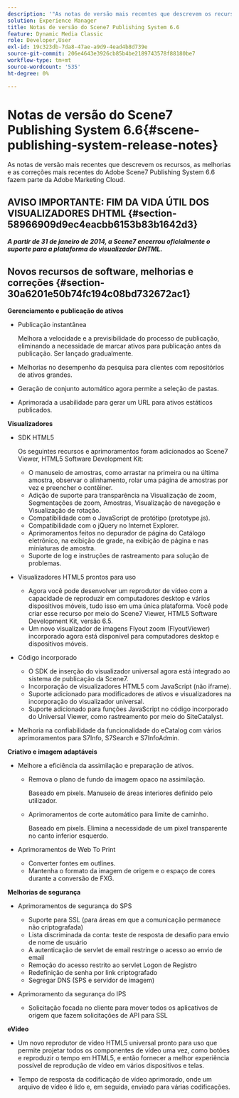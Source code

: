 ```yaml
---
description: '"As notas de versão mais recentes que descrevem os recursos, aprimoramentos e correções mais recentes do Adobe Scene7 Publishing System 6.6, parte da solução Adobe Experience Manager na Adobe Marketing Cloud."'
solution: Experience Manager
title: Notas de versão do Scene7 Publishing System 6.6
feature: Dynamic Media Classic
role: Developer,User
exl-id: 19c323db-7da8-47ae-a9d9-4ead4b8d739e
source-git-commit: 206e4643e3926cb85b4be2189743578f88180be7
workflow-type: tm+mt
source-wordcount: '535'
ht-degree: 0%

---
```


# Notas de versão do Scene7 Publishing System 6.6{#scene-publishing-system-release-notes}

As notas de versão mais recentes que descrevem os recursos, as melhorias e as correções mais recentes do Adobe Scene7 Publishing System 6.6 fazem parte da Adobe Marketing Cloud.

## AVISO IMPORTANTE: FIM DA VIDA ÚTIL DOS VISUALIZADORES DHTML {#section-58966909d9ec4eacbb6153b83b1642d3}

***A partir de 31 de janeiro de 2014, a Scene7 encerrou oficialmente o suporte para a plataforma do visualizador DHTML.***

## Novos recursos de software, melhorias e correções {#section-30a6201e50b74fc194c08bd732672ac1}

**Gerenciamento e publicação de ativos**

* Publicação instantânea

   Melhora a velocidade e a previsibilidade do processo de publicação, eliminando a necessidade de marcar ativos para publicação antes da publicação. Ser lançado gradualmente.

* Melhorias no desempenho da pesquisa para clientes com repositórios de ativos grandes.
* Geração de conjunto automático agora permite a seleção de pastas.
* Aprimorada a usabilidade para gerar um URL para ativos estáticos publicados.

**Visualizadores**

* SDK HTML5

   Os seguintes recursos e aprimoramentos foram adicionados ao Scene7 Viewer, HTML5 Software Development Kit:

   * O manuseio de amostras, como arrastar na primeira ou na última amostra, observar o alinhamento, rolar uma página de amostras por vez e preencher o contêiner.
   * Adição de suporte para transparência na Visualização de zoom, Segmentações de zoom, Amostras, Visualização de navegação e Visualização de rotação.
   * Compatibilidade com o JavaScript de protótipo (prototype.js).
   * Compatibilidade com o jQuery no Internet Explorer.
   * Aprimoramentos feitos no depurador de página do Catálogo eletrônico, na exibição de grade, na exibição de página e nas miniaturas de amostra.
   * Suporte de log e instruções de rastreamento para solução de problemas.

* Visualizadores HTML5 prontos para uso

   * Agora você pode desenvolver um reprodutor de vídeo com a capacidade de reproduzir em computadores desktop e vários dispositivos móveis, tudo isso em uma única plataforma. Você pode criar esse recurso por meio do Scene7 Viewer, HTML5 Software Development Kit, versão 6.5.
   * Um novo visualizador de imagens Flyout zoom (FlyoutViewer) incorporado agora está disponível para computadores desktop e dispositivos móveis.

* Código incorporado

   * O SDK de inserção do visualizador universal agora está integrado ao sistema de publicação da Scene7.
   * Incorporação de visualizadores HTML5 com JavaScript (não iframe).
   * Suporte adicionado para modificadores de ativos e visualizadores na incorporação do visualizador universal.
   * Suporte adicionado para funções JavaScript no código incorporado do Universal Viewer, como rastreamento por meio do SiteCatalyst.

* Melhoria na confiabilidade da funcionalidade do eCatalog com vários aprimoramentos para S7Info, S7Search e S7InfoAdmin.

**Criativo e imagem adaptáveis**

* Melhore a eficiência da assimilação e preparação de ativos.

   * Remova o plano de fundo da imagem opaco na assimilação.

      Baseado em pixels. Manuseio de áreas interiores definido pelo utilizador.
   * Aprimoramentos de corte automático para limite de caminho.

      Baseado em pixels. Elimina a necessidade de um pixel transparente no canto inferior esquerdo.

* Aprimoramentos de Web To Print

   * Converter fontes em outlines.
   * Mantenha o formato da imagem de origem e o espaço de cores durante a conversão de FXG.

**Melhorias de segurança**

* Aprimoramentos de segurança do SPS

   * Suporte para SSL (para áreas em que a comunicação permanece não criptografada)
   * Lista discriminada da conta: teste de resposta de desafio para envio de nome de usuário
   * A autenticação de servlet de email restringe o acesso ao envio de email
   * Remoção do acesso restrito ao servlet Logon de Registro
   * Redefinição de senha por link criptografado
   * Segregar DNS (SPS e servidor de imagem)

* Aprimoramento da segurança do IPS

   * Solicitação focada no cliente para mover todos os aplicativos de origem que fazem solicitações de API para SSL

**eVideo**

* Um novo reprodutor de vídeo HTML5 universal pronto para uso que permite projetar todos os componentes de vídeo uma vez, como botões e reproduzir o tempo em HTML5, e então fornecer a melhor experiência possível de reprodução de vídeo em vários dispositivos e telas.

<!--   See [About using HTML5 video](http://help.adobe.com/en_US/scene7/using/WS98ca2e6790647c064dcc4e2c1399dadca0f-8000.html). -->

* Tempo de resposta da codificação de vídeo aprimorado, onde um arquivo de vídeo é lido e, em seguida, enviado para várias codificações.
